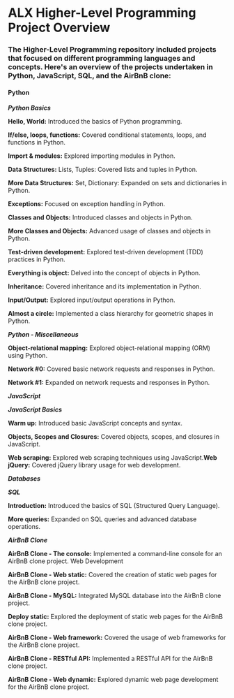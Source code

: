 
# ALX Higher-Level Programming Project Overview

### The Higher-Level Programming repository included projects that focused on different programming languages and concepts. Here's an overview of the projects undertaken in Python, JavaScript, SQL, and the AirBnB clone:

#### Python

***Python Basics***

**Hello, World:** Introduced the basics of Python programming.

**If/else, loops, functions:** Covered conditional statements, loops, and functions in Python.

**Import & modules:** Explored importing modules in Python.

**Data Structures:** Lists, Tuples: Covered lists and tuples in Python.

**More Data Structures:** Set, Dictionary: Expanded on sets and dictionaries in Python.

**Exceptions:** Focused on exception handling in Python.

**Classes and Objects:** Introduced classes and objects in Python.

**More Classes and Objects:** Advanced usage of classes and objects in Python.

**Test-driven development:** Explored test-driven development (TDD) practices in Python.

**Everything is object:** Delved into the concept of objects in Python.

**Inheritance:** Covered inheritance and its implementation in Python.

**Input/Output:** Explored input/output operations in Python.

**Almost a circle:** Implemented a class hierarchy for geometric shapes in Python.

***Python - Miscellaneous***

**Object-relational mapping:** Explored object-relational mapping (ORM) using Python.

**Network #0:** Covered basic network requests and responses in Python.

**Network #1:** Expanded on network requests and responses in Python.

***JavaScript***

***JavaScript Basics***

**Warm up:** Introduced basic JavaScript concepts and syntax.

**Objects, Scopes and Closures:** Covered objects, scopes, and closures in JavaScript.

**Web scraping:** Explored web scraping techniques using JavaScript.**Web jQuery:** Covered jQuery library usage for web development.


***Databases***

***SQL***

**Introduction:** Introduced the basics of SQL (Structured Query Language).

**More queries:** Expanded on SQL queries and advanced database operations.


***AirBnB Clone***

**AirBnB Clone - The console:** Implemented a command-line console for an AirBnB clone project.
Web Development

**AirBnB Clone - Web static:** Covered the creation of static web pages for the AirBnB clone project.

**AirBnB Clone - MySQL:** Integrated MySQL database into the AirBnB clone project.

**Deploy static:** Explored the deployment of static web pages for the AirBnB clone project.

**AirBnB Clone - Web framework:** Covered the usage of web frameworks for the AirBnB clone project.

**AirBnB Clone - RESTful API:** Implemented a RESTful API for the AirBnB clone project.

**AirBnB Clone - Web dynamic:** Explored dynamic web page development for the AirBnB clone project.

